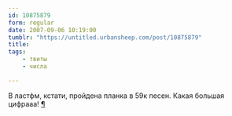 ```yaml
---
id: 10875879
form: regular
date: 2007-09-06 10:19:00
tumblr: "https://untitled.urbansheep.com/post/10875879"
title:
tags:
    - твиты
    - числа

---
```


<p>В ластфм, кстати, пройдена планка в 59к песен. Какая большая цифрааа! <a href="http://twitter.com/urbansheep/statuses/250704942">¶</a></p>

